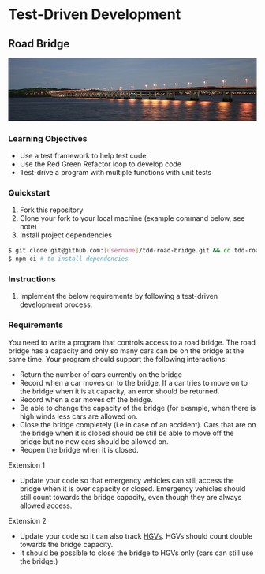 # Test-Driven Development

## Road Bridge

![](bridge.jpg "Road Bridge")

### Learning Objectives
- Use a test framework to help test code
- Use the Red Green Refactor loop to develop code
- Test-drive a program with multiple functions with unit tests

### Quickstart
1. Fork this repository
2. Clone your fork to your local machine (example command below, see note)
3. Install project dependencies

```sh
$ git clone git@github.com:[username]/tdd-road-bridge.git && cd tdd-road-bridge
$ npm ci # to install dependencies
```

### Instructions
1. Implement the below requirements by following a test-driven development process. 
 
### Requirements

You need to write a program that controls access to a road bridge. The road bridge has a capacity and only
so many cars can be on the bridge at the same time. Your program should support the following interactions:

* Return the number of cars currently on the bridge
* Record when a car moves on to the bridge. If a car tries to move on to the bridge when it is at capacity, an error should be returned.
* Record when a car moves off the bridge.
* Be able to change the capacity of the bridge (for example, when there is high winds less cars are allowed on.
* Close the bridge completely (i.e in case of an accident). Cars that are on the bridge when it is closed should be still be able to move off the bridge but no new cars should be allowed on.
* Reopen the bridge when it is closed.

Extension 1
* Update your code so that emergency vehicles can still access the bridge when it is over capacity or closed. Emergency vehicles should still count towards the bridge capacity, even though they are always allowed access.

Extension 2
* Update your code so it can also track [HGVs](https://en.wikipedia.org/wiki/Large_goods_vehicle). HGVs should count double towards the bridge capacity.
* It should be possible to close the bridge to HGVs only (cars can still use the bridge.)
